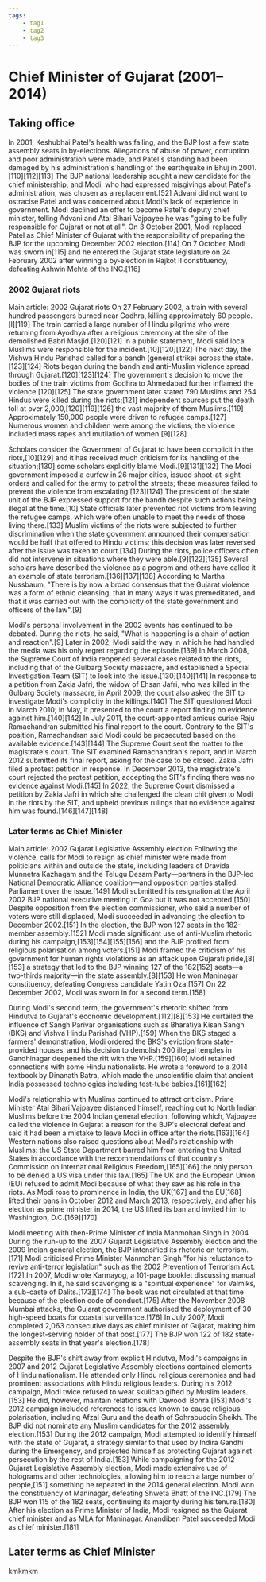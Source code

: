 ```yaml
---
tags:
    - tag1
    - tag2
    - tag3
---
```



# Chief Minister of Gujarat (2001–2014)

## Taking office
In 2001, Keshubhai Patel's health was failing, and the BJP lost a few state assembly seats in by-elections. Allegations of abuse of power, corruption and poor administration were made, and Patel's standing had been damaged by his administration's handling of the earthquake in Bhuj in 2001.[110][112][113] The BJP national leadership sought a new candidate for the chief ministership, and Modi, who had expressed misgivings about Patel's administration, was chosen as a replacement.[52] Advani did not want to ostracise Patel and was concerned about Modi's lack of experience in government. Modi declined an offer to become Patel's deputy chief minister, telling Advani and Atal Bihari Vajpayee he was "going to be fully responsible for Gujarat or not at all". On 3 October 2001, Modi replaced Patel as Chief Minister of Gujarat with the responsibility of preparing the BJP for the upcoming December 2002 election.[114] On 7 October, Modi was sworn in[115] and he entered the Gujarat state legislature on 24 February 2002 after winning a by-election in Rajkot II constituency, defeating Ashwin Mehta of the INC.[116]

### 2002 Gujarat riots
Main article: 2002 Gujarat riots
On 27 February 2002, a train with several hundred passengers burned near Godhra, killing approximately 60 people.[l][119] The train carried a large number of Hindu pilgrims who were returning from Ayodhya after a religious ceremony at the site of the demolished Babri Masjid.[120][121] In a public statement, Modi said local Muslims were responsible for the incident.[10][120][122] The next day, the Vishwa Hindu Parishad called for a bandh (general strike) across the state.[123][124] Riots began during the bandh and anti-Muslim violence spread through Gujarat.[120][123][124] The government's decision to move the bodies of the train victims from Godhra to Ahmedabad further inflamed the violence.[120][125] The state government later stated 790 Muslims and 254 Hindus were killed during the riots;[121] independent sources put the death toll at over 2,000,[120][119][126] the vast majority of them Muslims.[119] Approximately 150,000 people were driven to refugee camps.[127] Numerous women and children were among the victims; the violence included mass rapes and mutilation of women.[9][128]

Scholars consider the Government of Gujarat to have been complicit in the riots,[10][129] and it has received much criticism for its handling of the situation;[130] some scholars explicitly blame Modi.[9][131][132] The Modi government imposed a curfew in 26 major cities, issued shoot-at-sight orders and called for the army to patrol the streets; these measures failed to prevent the violence from escalating.[123][124] The president of the state unit of the BJP expressed support for the bandh despite such actions being illegal at the time.[10] State officials later prevented riot victims from leaving the refugee camps, which were often unable to meet the needs of those living there.[133] Muslim victims of the riots were subjected to further discrimination when the state government announced their compensation would be half that offered to Hindu victims; this decision was later reversed after the issue was taken to court.[134] During the riots, police officers often did not intervene in situations where they were able.[9][122][135] Several scholars have described the violence as a pogrom and others have called it an example of state terrorism.[136][137][138] According to Martha Nussbaum, "There is by now a broad consensus that the Gujarat violence was a form of ethnic cleansing, that in many ways it was premeditated, and that it was carried out with the complicity of the state government and officers of the law".[9]

Modi's personal involvement in the 2002 events has continued to be debated. During the riots, he said, "What is happening is a chain of action and reaction".[9] Later in 2002, Modi said the way in which he had handled the media was his only regret regarding the episode.[139] In March 2008, the Supreme Court of India reopened several cases related to the riots, including that of the Gulbarg Society massacre, and established a Special Investigation Team (SIT) to look into the issue.[130][140][141] In response to a petition from Zakia Jafri, the widow of Ehsan Jafri, who was killed in the Gulbarg Society massacre, in April 2009, the court also asked the SIT to investigate Modi's complicity in the killings.[140] The SIT questioned Modi in March 2010; in May, it presented to the court a report finding no evidence against him.[140][142] In July 2011, the court-appointed amicus curiae Raju Ramachandran submitted his final report to the court. Contrary to the SIT's position, Ramachandran said Modi could be prosecuted based on the available evidence.[143][144] The Supreme Court sent the matter to the magistrate's court. The SIT examined Ramachandran's report, and in March 2012 submitted its final report, asking for the case to be closed. Zakia Jafri filed a protest petition in response. In December 2013, the magistrate's court rejected the protest petition, accepting the SIT's finding there was no evidence against Modi.[145] In 2022, the Supreme Court dismissed a petition by Zakia Jafri in which she challenged the clean chit given to Modi in the riots by the SIT, and upheld previous rulings that no evidence against him was found.[146][147][148]

### Later terms as Chief Minister
Main article: 2002 Gujarat Legislative Assembly election
Following the violence, calls for Modi to resign as chief minister were made from politicians within and outside the state, including leaders of Dravida Munnetra Kazhagam and the Telugu Desam Party—partners in the BJP-led National Democratic Alliance coalition—and opposition parties stalled Parliament over the issue.[149] Modi submitted his resignation at the April 2002 BJP national executive meeting in Goa but it was not accepted.[150] Despite opposition from the election commissioner, who said a number of voters were still displaced, Modi succeeded in advancing the election to December 2002.[151] In the election, the BJP won 127 seats in the 182-member assembly.[152] Modi made significant use of anti-Muslim rhetoric during his campaign,[153][154][155][156] and the BJP profited from religious polarisation among voters.[151] Modi framed the criticism of his government for human rights violations as an attack upon Gujarati pride,[8][153] a strategy that led to the BJP winning 127 of the 182[152] seats—a two-thirds majority—in the state assembly.[8][153] He won Maninagar constituency, defeating Congress candidate Yatin Oza.[157] On 22 December 2002, Modi was sworn in for a second term.[158]

During Modi's second term, the government's rhetoric shifted from Hindutva to Gujarat's economic development.[112][8][153] He curtailed the influence of Sangh Parivar organisations such as Bharatiya Kisan Sangh (BKS) and Vishva Hindu Parishad (VHP).[159] When the BKS staged a farmers' demonstration, Modi ordered the BKS's eviction from state-provided houses, and his decision to demolish 200 illegal temples in Gandhinagar deepened the rift with the VHP.[159][160] Modi retained connections with some Hindu nationalists. He wrote a foreword to a 2014 textbook by Dinanath Batra, which made the unscientific claim that ancient India possessed technologies including test-tube babies.[161][162]

Modi's relationship with Muslims continued to attract criticism. Prime Minister Atal Bihari Vajpayee distanced himself, reaching out to North Indian Muslims before the 2004 Indian general election, following which, Vajpayee called the violence in Gujarat a reason for the BJP's electoral defeat and said it had been a mistake to leave Modi in office after the riots.[163][164] Western nations also raised questions about Modi's relationship with Muslims: the US State Department barred him from entering the United States in accordance with the recommendations of that country's Commission on International Religious Freedom,[165][166] the only person to be denied a US visa under this law.[165] The UK and the European Union (EU) refused to admit Modi because of what they saw as his role in the riots. As Modi rose to prominence in India, the UK[167] and the EU[168] lifted their bans in October 2012 and March 2013, respectively, and after his election as prime minister in 2014, the US lifted its ban and invited him to Washington, D.C.[169][170]


Modi meeting with then-Prime Minister of India Manmohan Singh in 2004
During the run-up to the 2007 Gujarat Legislative Assembly election and the 2009 Indian general election, the BJP intensified its rhetoric on terrorism.[171] Modi criticised Prime Minister Manmohan Singh "for his reluctance to revive anti-terror legislation" such as the 2002 Prevention of Terrorism Act.[172] In 2007, Modi wrote Karmayog, a 101-page booklet discussing manual scavenging. In it, he said scavenging is a "spiritual experience" for Valmiks, a sub-caste of Dalits.[173][174] The book was not circulated at that time because of the election code of conduct.[175] After the November 2008 Mumbai attacks, the Gujarat government authorised the deployment of 30 high-speed boats for coastal surveillance.[176] In July 2007, Modi completed 2,063 consecutive days as chief minister of Gujarat, making him the longest-serving holder of that post.[177] The BJP won 122 of 182 state-assembly seats in that year's election.[178]

Despite the BJP's shift away from explicit Hindutva, Modi's campaigns in 2007 and 2012 Gujarat Legislative Assembly elections contained elements of Hindu nationalism. He attended only Hindu religious ceremonies and had prominent associations with Hindu religious leaders. During his 2012 campaign, Modi twice refused to wear skullcap gifted by Muslim leaders.[153] He did, however, maintain relations with Dawoodi Bohra.[153] Modi's 2012 campaign included references to issues known to cause religious polarisation, including Afzal Guru and the death of Sohrabuddin Sheikh. The BJP did not nominate any Muslim candidates for the 2012 assembly election.[153] During the 2012 campaign, Modi attempted to identify himself with the state of Gujarat, a strategy similar to that used by Indira Gandhi during the Emergency, and projected himself as protecting Gujarat against persecution by the rest of India.[153] While campaigning for the 2012 Gujarat Legislative Assembly election, Modi made extensive use of holograms and other technologies, allowing him to reach a large number of people,[151] something he repeated in the 2014 general election. Modi won the constituency of Maninagar, defeating Shweta Bhatt of the INC.[179] The BJP won 115 of the 182 seats, continuing its majority during his tenure.[180] After his election as Prime Minister of India, Modi resigned as the Gujarat chief minister and as MLA for Maninagar. Anandiben Patel succeeded Modi as chief minister.[181]


## Later terms as Chief Minister

kmkmkm